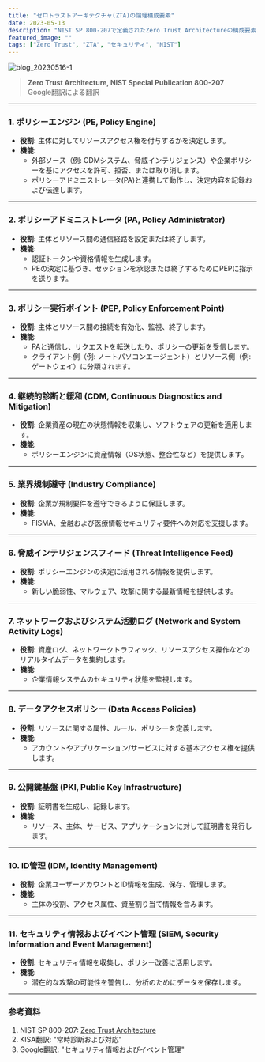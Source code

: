 ```yaml
---
title: "ゼロトラストアーキテクチャ(ZTA)の論理構成要素"
date: 2023-05-13
description: "NIST SP 800-207で定義されたZero Trust Architectureの構成要素"
featured_image: ""
tags: ["Zero Trust", "ZTA", "セキュリティ", "NIST"]
---
```


![blog_20230516-1](https://github.com/user-attachments/assets/4d32fbbc-d0e0-4cd0-90c0-37917c1f2c0b)

> **Zero Trust Architecture, NIST Special Publication 800-207**  
> Google翻訳による翻訳

---

### 1. ポリシーエンジン (PE, Policy Engine)
- **役割:** 主体に対してリソースアクセス権を付与するかを決定します。  
- **機能:** 
  - 外部ソース（例: CDMシステム、脅威インテリジェンス）や企業ポリシーを基にアクセスを許可、拒否、または取り消します。
  - ポリシーアドミニストレータ(PA)と連携して動作し、決定内容を記録および伝達します。

---

### 2. ポリシーアドミニストレータ (PA, Policy Administrator)
- **役割:** 主体とリソース間の通信経路を設定または終了します。  
- **機能:** 
  - 認証トークンや資格情報を生成します。
  - PEの決定に基づき、セッションを承認または終了するためにPEPに指示を送ります。

---

### 3. ポリシー実行ポイント (PEP, Policy Enforcement Point)
- **役割:** 主体とリソース間の接続を有効化、監視、終了します。  
- **機能:** 
  - PAと通信し、リクエストを転送したり、ポリシーの更新を受信します。
  - クライアント側（例: ノートパソコンエージェント）とリソース側（例: ゲートウェイ）に分類されます。

---

### 4. 継続的診断と緩和 (CDM, Continuous Diagnostics and Mitigation)
- **役割:** 企業資産の現在の状態情報を収集し、ソフトウェアの更新を適用します。  
- **機能:** 
  - ポリシーエンジンに資産情報（OS状態、整合性など）を提供します。

---

### 5. 業界規制遵守 (Industry Compliance)
- **役割:** 企業が規制要件を遵守できるように保証します。  
- **機能:** 
  - FISMA、金融および医療情報セキュリティ要件への対応を支援します。

---

### 6. 脅威インテリジェンスフィード (Threat Intelligence Feed)
- **役割:** ポリシーエンジンの決定に活用される情報を提供します。  
- **機能:** 
  - 新しい脆弱性、マルウェア、攻撃に関する最新情報を提供します。

---

### 7. ネットワークおよびシステム活動ログ (Network and System Activity Logs)
- **役割:** 資産ログ、ネットワークトラフィック、リソースアクセス操作などのリアルタイムデータを集約します。  
- **機能:** 
  - 企業情報システムのセキュリティ状態を監視します。

---

### 8. データアクセスポリシー (Data Access Policies)
- **役割:** リソースに関する属性、ルール、ポリシーを定義します。  
- **機能:** 
  - アカウントやアプリケーション/サービスに対する基本アクセス権を提供します。

---

### 9. 公開鍵基盤 (PKI, Public Key Infrastructure)
- **役割:** 証明書を生成し、記録します。  
- **機能:** 
  - リソース、主体、サービス、アプリケーションに対して証明書を発行します。

---

### 10. ID管理 (IDM, Identity Management)
- **役割:** 企業ユーザーアカウントとID情報を生成、保存、管理します。  
- **機能:** 
  - 主体の役割、アクセス属性、資産割り当て情報を含みます。

---

### 11. セキュリティ情報およびイベント管理 (SIEM, Security Information and Event Management)
- **役割:** セキュリティ情報を収集し、ポリシー改善に活用します。  
- **機能:** 
  - 潜在的な攻撃の可能性を警告し、分析のためにデータを保存します。

---

### 参考資料

1. NIST SP 800-207: [Zero Trust Architecture](https://csrc.nist.gov/publications/detail/sp/800-207/final)  
2. KISA翻訳: "常時診断および対応"  
3. Google翻訳: "セキュリティ情報およびイベント管理"
